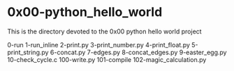 # 0x00-python_hello_world
This is the directory devoted to the 0x00 python hello world project

0-run
1-run_inline
2-print.py
3-print_number.py
4-print_float.py
5-print_string.py
6-concat.py
7-edges.py
8-concat_edges.py
9-easter_egg.py
10-check_cycle.c
100-write.py
101-compile
102-magic_calculation.py
